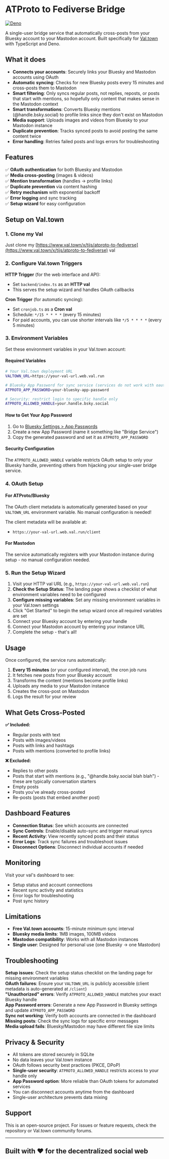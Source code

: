 # ATProto to Fediverse Bridge

[![Deno](https://github.com/tijs/atproto-to-fediverse/actions/workflows/deno.yml/badge.svg)](https://github.com/tijs/atproto-to-fediverse/actions/workflows/deno.yml)

A single-user bridge service that automatically cross-posts from your Bluesky
account to your Mastodon account. Built specifically for
[Val.town](https://val.town) with TypeScript and Deno.

## What it does

- **Connects your accounts**: Securely links your Bluesky and Mastodon accounts
  using OAuth
- **Automatic syncing**: Checks for new Bluesky posts every 15 minutes and
  cross-posts them to Mastodon
- **Smart filtering**: Only syncs regular posts, not replies, reposts, or posts
  that start with mentions, so hopefully only content that makes sense in the
  Mastodon context
- **Smart transformations**: Converts Bluesky mentions (@handle.bsky.social) to
  profile links since they don't exist on Mastodon
- **Media support**: Uploads images and videos from Bluesky to your Mastodon
  instance
- **Duplicate prevention**: Tracks synced posts to avoid posting the same
  content twice
- **Error handling**: Retries failed posts and logs errors for troubleshooting

## Features

✅ **OAuth authentication** for both Bluesky and Mastodon\
✅ **Media cross-posting** (images & videos)\
✅ **Mention transformation** (handles → profile links)\
✅ **Duplicate prevention** via content hashing\
✅ **Retry mechanism** with exponential backoff\
✅ **Error logging** and sync tracking\
✅ **Setup wizard** for easy configuration

## Setup on Val.town

### 1. Clone my Val

Just clone my
[https://www.val.town/x/tijs/atproto-to-fediverse](https://www.val.town/x/tijs/atproto-to-fediverse)
val

### 2. Configure Val.town Triggers

**HTTP Trigger** (for the web interface and API):

- Set `backend/index.ts` as an **HTTP val**
- This serves the setup wizard and handles OAuth callbacks

**Cron Trigger** (for automatic syncing):

- Set `cronjob.ts` as a **Cron val**
- Schedule: `*/15 * * * *` (every 15 minutes)
- For paid accounts, you can use shorter intervals like `*/5 * * * *` (every 5
  minutes)

### 3. Environment Variables

Set these environment variables in your Val.town account:

#### Required Variables

```bash
# Your Val.town deployment URL
VALTOWN_URL=https://your-val-url.web.val.run

# Bluesky App Password for sync service (services do not work with oauth yet on bsky)
ATPROTO_APP_PASSWORD=your-bluesky-app-password

# Security: restrict login to specific handle only
ATPROTO_ALLOWED_HANDLE=your.handle.bsky.social
```

#### How to Get Your App Password

1. Go to
   [Bluesky Settings > App Passwords](https://bsky.app/settings/app-passwords)
2. Create a new App Password (name it something like "Bridge Service")
3. Copy the generated password and set it as `ATPROTO_APP_PASSWORD`

#### Security Configuration

The `ATPROTO_ALLOWED_HANDLE` variable restricts OAuth setup to only your Bluesky
handle, preventing others from hijacking your single-user bridge service.

### 4. OAuth Setup

#### For ATProto/Bluesky

The OAuth client metadata is automatically generated based on your `VALTOWN_URL`
environment variable. No manual configuration is needed!

The client metadata will be available at:

- `https://your-val-url.web.val.run/client`

#### For Mastodon

The service automatically registers with your Mastodon instance during setup -
no manual configuration needed.

### 5. Run the Setup Wizard

1. Visit your HTTP val URL (e.g., `https://your-val-url.web.val.run`)
2. **Check the Setup Status**: The landing page shows a checklist of what
   environment variables need to be configured
3. **Configure missing variables**: Set any missing environment variables in
   your Val.town settings
4. Click "Get Started" to begin the setup wizard once all required variables are
   set
5. Connect your Bluesky account by entering your handle
6. Connect your Mastodon account by entering your instance URL
7. Complete the setup - that's all!

## Usage

Once configured, the service runs automatically:

1. **Every 15 minutes** (or your configured interval), the cron job runs
2. It fetches new posts from your Bluesky account
3. Transforms the content (mentions become profile links)
4. Uploads any media to your Mastodon instance
5. Creates the cross-post on Mastodon
6. Logs the result for your review

## What Gets Cross-Posted

**✅ Included:**

- Regular posts with text
- Posts with images/videos
- Posts with links and hashtags
- Posts with mentions (converted to profile links)

**❌ Excluded:**

- Replies to other posts
- Posts that start with mentions (e.g., "@handle.bsky.social blah blah") - these
  are typically conversation starters
- Empty posts
- Posts you've already cross-posted
- Re-posts (posts that embed another post)

## Dashboard Features

- **Connection Status**: See which accounts are connected
- **Sync Controls**: Enable/disable auto-sync and trigger manual syncs
- **Recent Activity**: View recently synced posts and their status
- **Error Logs**: Track sync failures and troubleshoot issues
- **Disconnect Options**: Disconnect individual accounts if needed

## Monitoring

Visit your val's dashboard to see:

- Setup status and account connections
- Recent sync activity and statistics
- Error logs for troubleshooting
- Post sync history

## Limitations

- **Free Val.town accounts**: 15-minute minimum sync interval
- **Bluesky media limits**: 1MB images, 100MB videos
- **Mastodon compatibility**: Works with all Mastodon instances
- **Single user**: Designed for personal use (one Bluesky → one Mastodon)

## Troubleshooting

**Setup issues**: Check the setup status checklist on the landing page for
missing environment variables\
**OAuth failures**: Ensure your `VALTOWN_URL` is publicly accessible (client
metadata is auto-generated at `/client`)\
**"Unauthorized" errors**: Verify `ATPROTO_ALLOWED_HANDLE` matches your exact
Bluesky handle\
**App Password errors**: Generate a new App Password in Bluesky settings and
update `ATPROTO_APP_PASSWORD`\
**Sync not working**: Verify both accounts are connected in the dashboard\
**Missing posts**: Check the sync logs for specific error messages\
**Media upload fails**: Bluesky/Mastodon may have different file size limits

## Privacy & Security

- All tokens are stored securely in SQLite
- No data leaves your Val.town instance
- OAuth follows security best practices (PKCE, DPoP)
- **Single-user security**: `ATPROTO_ALLOWED_HANDLE` restricts access to your
  handle only
- **App Password option**: More reliable than OAuth tokens for automated
  services
- You can disconnect accounts anytime from the dashboard
- Single-user architecture prevents data mixing

## Support

This is an open-source project. For issues or feature requests, check the
repository or Val.town community forums.

---

## Built with ❤️ for the decentralized social web
